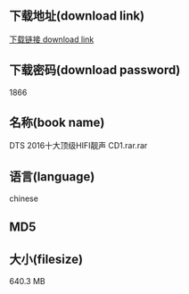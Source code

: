 ## 下载地址(download link)
[下载链接 download link](https://tutu365.netlify.app/?s=DTS+2016%E5%8D%81%E5%A4%A7%E9%A1%B6%E7%BA%A7HIFI%E9%9D%93%E5%A3%B0+CD1.rar)

## 下载密码(download password)
1866

## 名称(book name)
DTS 2016十大顶级HIFI靓声 CD1.rar.rar

## 语言(language)
chinese

## MD5


## 大小(filesize)
640.3 MB
